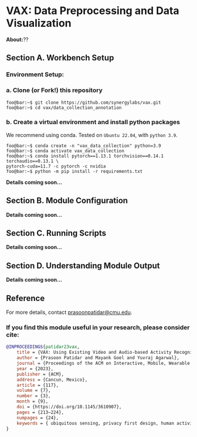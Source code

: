 # VAX: Data Preprocessing and Data Visualization

**About:**??

## Section A. Workbench Setup

### Environment Setup:

### a. Clone (or Fork!) this repository

```shell
foo@bar:~$ git clone https://github.com/synergylabs/vax.git
foo@bar:~$ cd vax/data_collection_annotation
```

### b. Create a virtual environment and install python packages

We recommend using conda. Tested on `Ubuntu 22.04`, with `python 3.9`.

```shell
foo@bar:~$ conda create -n "vax_data_collection" python=3.9
foo@bar:~$ conda activate vax_data_collection
foo@bar:~$ conda install pytorch==1.13.1 torchvision==0.14.1 torchaudio==0.13.1 \
pytorch-cuda=11.7 -c pytorch -c nvidia
foo@bar:~$ python -m pip install -r requirements.txt
```
**Details coming soon...**


## Section B. Module Configuration

**Details coming soon...**

## Section C. Running Scripts

**Details coming soon...**

## Section D. Understanding Module Output

**Details coming soon...**

## Reference
For more details, contact [prasoonpatidar@cmu.edu](prasoonpatidar@cmu.edu).

### If you find this module useful in your research, please consider cite:

```bibtex
@INPROCEEDINGS{patidar23vax,
    title = {VAX: Using Existing Video and Audio-based Activity Recognition Models to Bootstrap Privacy-Sensitive Sensors},
    author = {Prasoon Patidar and Mayank Goel and Yuvraj Agarwal},
    journal = {Proceedings of the ACM on Interactive, Mobile, Wearable and Ubiquitous Technologies}
    year = {2023},
    publisher = {ACM},
    address = {Cancun, Mexico},
    article = {117},
    volume = {7},
    number = {3},
    month = {9},
    doi = {https://doi.org/10.1145/3610907},
    pages = {213–224},
    numpages = {24},
    keywords = { ubiquitous sensing, privacy first design, human activity recognition},
}
```

